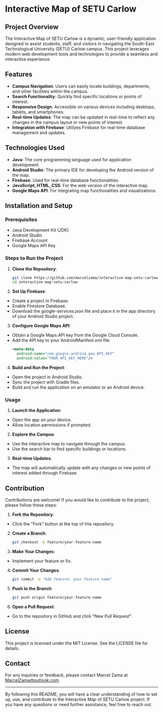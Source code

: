# Interactive Map of SETU Carlow

## Project Overview

The Interactive Map of SETU Carlow is a dynamic, user-friendly application designed to assist students, staff, and visitors in navigating the South-East Technological University (SETU) Carlow campus. This project leverages modern web development tools and technologies to provide a seamless and interactive experience.

## Features

- **Campus Navigation**: Users can easily locate buildings, departments, and other facilities within the campus.
- **Search Functionality**: Quickly find specific locations or points of interest.
- **Responsive Design**: Accessible on various devices including desktops, tablets, and smartphones.
- **Real-time Updates**: The map can be updated in real-time to reflect any changes in the campus layout or new points of interest.
- **Integration with Firebase**: Utilizes Firebase for real-time database management and updates.

## Technologies Used

- **Java**: The core programming language used for application development.
- **Android Studio**: The primary IDE for developing the Android version of the map.
- **Firebase**: Used for real-time database functionalities.
- **JavaScript, HTML, CSS**: For the web version of the interactive map.
- **Google Maps API**: For integrating map functionalities and visualizations.

## Installation and Setup

### Prerequisites

- Java Development Kit (JDK)
- Android Studio
- Firebase Account
- Google Maps API Key

### Steps to Run the Project

1. **Clone the Repository**:
   ```bash
   git clone https://github.com/marcelzama/interactive-map-setu-carlow.git
   cd interactive-map-setu-carlow

2. **Set Up Firebase**:
- Create a project in Firebase.
- Enable Firestore Database.
- Download the google-services.json file and place it in the app directory of your Android Studio project.

3. **Configure Google Maps API**:
- Obtain a Google Maps API key from the Google Cloud Console.
- Add the API key to your AndroidManifest.xml file:
  ```xml
  <meta-data
    android:name="com.google.android.geo.API_KEY"
    android:value="YOUR_API_KEY_HERE"/>

4. **Build and Run the Project**:
- Open the project in Android Studio.
- Sync the project with Gradle files.
- Build and run the application on an emulator or an Android device.

### Usage
1. **Launch the Application**:

- Open the app on your device.
- Allow location permissions if prompted.
  
2. **Explore the Campus**:

- Use the interactive map to navigate through the campus.
- Use the search bar to find specific buildings or locations.
  
3. **Real-time Updates**:

- The map will automatically update with any changes or new points of interest added through Firebase.

## Contribution

Contributions are welcome! If you would like to contribute to the project, please follow these steps:

1. **Fork the Repository**:

- Click the "Fork" button at the top of this repository.

2. **Create a Branch**:
   ```bash 
   git checkout -b feature/your-feature-name
3. **Make Your Changes**:
   
- Implement your feature or fix.
  
4. **Commit Your Changes**:
   ```bash
   git commit -m "Add feature: your feature name"

5. **Push to the Branch**:
   ```bash
   git push origin feature/your-feature-name

6. **Open a Pull Request**:

- Go to the repository in GitHub and click "New Pull Request".

## License
This project is licensed under the MIT License. See the LICENSE file for details.

## Contact
For any inquiries or feedback, please contact Marcel Zama at MarcelZama@outlook.com.

___________________________________________________________________________________________________

By following this README, you will have a clear understanding of how to set up, use, and contribute to the Interactive Map of SETU Carlow project. If you have any questions or need further assistance, feel free to reach out.
